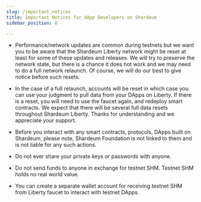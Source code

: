 ```yaml
---
slug: /important_notices
title: Important Notices for dApp Developers on Shardeum
sidebar_position: 8

---
```

- Performance/network updates are common during testnets but we want you to be aware that the Shardeum Liberty network might be reset at least for some of these updates and releases. We will try to preserve the network state, but there is a chance it does not work and we may need to do a full network relaunch. Of course, we will do our best to give notice before such resets.

- In the case of a full relaunch, accounts will be reset in which case you can use your judgment to pull data from your DApps on Liberty. If there is a reset, you will need to use the faucet again, and redeploy smart contracts. We expect that there will be several full data resets throughout Shardeum Liberty. Thanks for understanding and we appreciate your support.

- Before you interact with any smart contracts, protocols, DApps built on Shardeum, please note, Shardeum Foundation is not linked to them and is not liable for any such actions.

- Do not ever share your private keys or passwords with anyone.

- Do not send funds to anyone in exchange for testnet SHM. Testnet SHM holds no real world value.

- You can create a separate wallet account for receiving testnet SHM from Liberty faucet to interact with testnet DApps.
